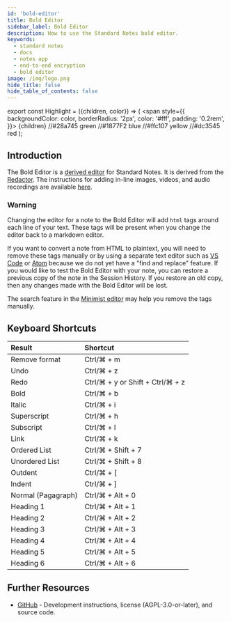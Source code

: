 ```yaml
---
id: 'bold-editor'
title: Bold Editor
sidebar_label: Bold Editor
description: How to use the Standard Notes bold editor.
keywords:
  - standard notes
  - docs
  - notes app
  - end-to-end encryption
  - bold editor
image: /img/logo.png
hide_title: false
hide_table_of_contents: false
---
```


export const Highlight = ({children, color}) => ( <span style={{
      backgroundColor: color,
      borderRadius: '2px',
      color: '#fff',
      padding: '0.2rem',
    }}> {children} </span>
//#28a745 green
//#1877F2 blue
//#ffc107 yellow
//#dc3545 red
 );

## Introduction

The Bold Editor is a [derived editor](https://standardnotes.com/help/77/what-are-editors) for Standard Notes. It is derived from the [Redactor](https://imperavi.com/redactor). The instructions for adding in-line images, videos, and audio recordings are available [here](https://standardnotes.com/help/71/how-do-i-add-images-to-my-notes).

### <Highlight color="#1877F2">Warning</Highlight>

Changing the editor for a note to the Bold Editor will add `html` tags around each line of your text. These tags will be present when you change the editor back to a markdown editor.

If you want to convert a note from HTML to plaintext, you will need to remove these tags manually or by using a separate text editor such as [VS Code](https://code.visualstudio.com/) or [Atom](https://atom.io) because we do not yet have a "find and replace" feature. If you would like to test the Bold Editor with your note, you can restore a previous copy of the note in the Session History. If you restore an old copy, then any changes made with the Bold Editor will be lost.

The search feature in the [Minimist editor](https://standardnotes.com/extensions/markdown-minimist) may help you remove the tags manually.

## Keyboard Shortcuts

| Result             | Shortcut                         |
| :----------------- | :------------------------------- |
| Remove format      | Ctrl/⌘ + m                       |
| Undo               | Ctrl/⌘ + z                       |
| Redo               | Ctrl/⌘ + y or Shift + Ctrl/⌘ + z |
| Bold               | Ctrl/⌘ + b                       |
| Italic             | Ctrl/⌘ + i                       |
| Superscript        | Ctrl/⌘ + h                       |
| Subscript          | Ctrl/⌘ + l                       |
| Link               | Ctrl/⌘ + k                       |
| Ordered List       | Ctrl/⌘ + Shift + 7               |
| Unordered List     | Ctrl/⌘ + Shift + 8               |
| Outdent            | Ctrl/⌘ + [                       |
| Indent             | Ctrl/⌘ + ]                       |
| Normal (Pagagraph) | Ctrl/⌘ + Alt + 0                 |
| Heading 1          | Ctrl/⌘ + Alt + 1                 |
| Heading 2          | Ctrl/⌘ + Alt + 2                 |
| Heading 3          | Ctrl/⌘ + Alt + 3                 |
| Heading 4          | Ctrl/⌘ + Alt + 4                 |
| Heading 5          | Ctrl/⌘ + Alt + 5                 |
| Heading 6          | Ctrl/⌘ + Alt + 6                 |

## Further Resources

- [GitHub](https://github.com/standardnotes/bold-editor) - Development instructions, license (AGPL-3.0-or-later), and source code.
